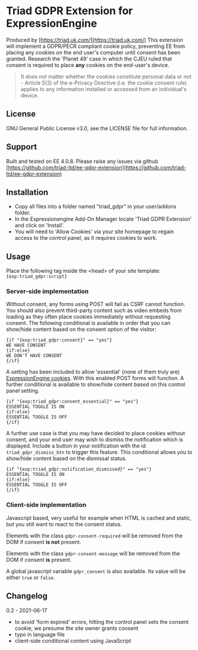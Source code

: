 

# Triad GDPR Extension for ExpressionEngine
Produced by [https://triad.uk.com/](https://triad.uk.com/)
This extension will implement a GDPR/PECR compliant cookie policy, preventing EE from placing any cookies on the end user's computer until consent has been granted. Research the 'Planet 49' case in which the CJEU ruled that consent is required to place **any** cookies on the end-user's device.

>It does not matter whether the cookies constitute personal data or not - Article 5(3) of the e-Privacy Directive (i.e. the cookie consent rule) applies to any information installed or accessed from an individual's device.

## License
GNU General Public License v3.0, see the LICENSE file for full information.

## Support
Built and tested on EE 4.0.8. Please raise any issues via github
[https://github.com/triad-ltd/ee-gdpr-extension](https://github.com/triad-ltd/ee-gdpr-extension)

## Installation
- Copy all files into a folder named "triad_gdpr" in your user/addons folder.
- In the Expressionengine Add-On Manager locate 'Triad GDPR Extension' and click on 'Install'.
- You will need to 'Allow Cookies' via your site homepage to regain access to the control panel, as it requires cookies to work.

## Usage
Place the following tag inside the &lt;head&gt; of your site template:
`{exp:triad_gdpr:script}`


### Server-side implementation
Without consent, any forms using POST will fail as CSRF cannot function. You should also prevent third-party content such as video embeds from loading as they often place cookies immediately without requesting consent.
The following conditional is available in order that you can show/hide content based on the consent option of the visitor:
```
{if "{exp:triad_gdpr:consent}" == "yes"}
WE HAVE CONSENT
{if:else}
WE DON'T HAVE CONSENT
{/if}
```

A setting has been included to allow 'essential' (none of them truly are) [ExpressionEngine cookies](https://docs.expressionengine.com/latest/general/cookies.html#cookies). With this enabled POST forms will function. A further conditional is available to show/hide content based on this control panel setting.
```
{if "{exp:triad_gdpr:consent_essential}" == "yes"}
ESSENTIAL TOGGLE IS ON
{if:else}
ESSENTIAL TOGGLE IS OFF
{/if}
```

A further use case is that you may have decided to place cookies without consent, and your end user may wish to dismiss the notification which is displayed. Include a button in your notification with the id `triad_gdpr_dismiss_btn` to trigger this feature. This conditional allows you to show/hide content based on the dismissal status.
```
{if "{exp:triad_gdpr:notification_dismissed}" == "yes"}
ESSENTIAL TOGGLE IS ON
{if:else}
ESSENTIAL TOGGLE IS OFF
{/if}
```

### Client-side implementation
Javascript based, very useful for example when HTML is cached and static, but you still want to react to the consent status.

Elements with the class `gdpr-consent-required` will be removed from the DOM if consent **is not** present.

Elements with the class `gdpr-consent-message` will be removed from the DOM if consent **is** present.

A global javascript variable `gdpr_consent` is also available. Its value will be either `true` or `false`.

## Changelog
0.2 - 2021-06-17
 - to avoid 'form expired' errors, hitting the control panel sets the consent cookie, we presume the site owner grants consent
 - typo in language file
 - client-side conditional content using JavaScript
 